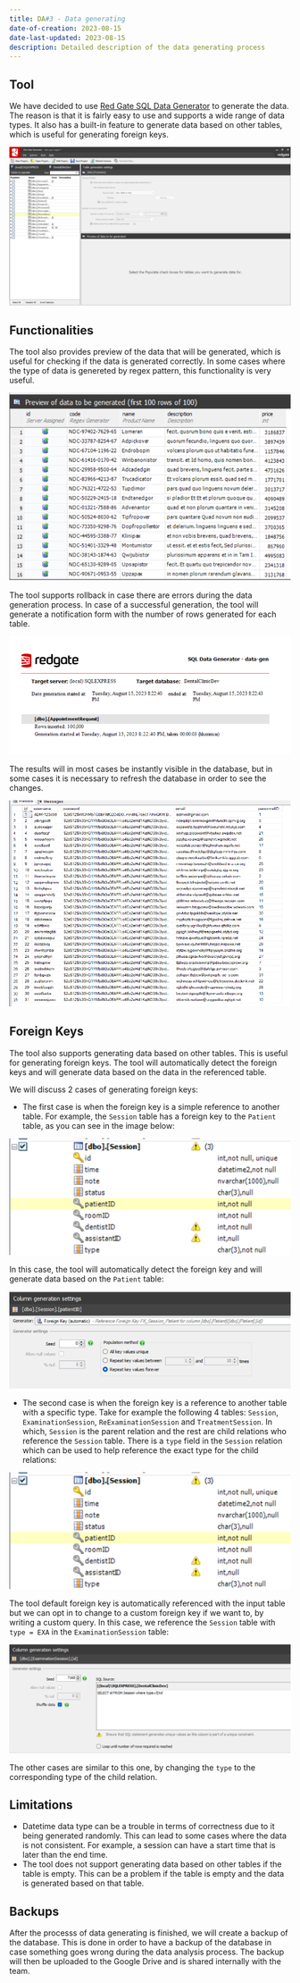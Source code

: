 ```yaml
---
title: DA#3 - Data generating
date-of-creation: 2023-08-15
date-last-updated: 2023-08-15
description: Detailed description of the data generating process
---
```


## Tool

We have decided to use [Red Gate SQL Data Generator](https://www.red-gate.com/products/dba/sql-data-generator/) to generate the data. The reason is that it is fairly easy to use and supports a wide range of data types. It also has a built-in feature to generate data based on other tables, which is useful for generating foreign keys.

![data gen](../assets/data-gen.png)

## Functionalities

The tool also provides preview of the data that will be generated, which is useful for checking if the data is generated correctly. In some cases where the type of data is genereted by regex pattern, this functionality is very useful.

![Alt text](../assets/data-gen-2.png)

The tool supports rollback in case there are errors during the data generation process. In case of a successful generation, the tool will generate a notification form with the number of rows generated for each table.

![Alt text](../assets/data-gen-4.png)

The results will in most cases be instantly visible in the database, but in some cases it is necessary to refresh the database in order to see the changes.

![Alt text](../assets/data-gen-3.png)

## Foreign Keys

The tool also supports generating data based on other tables. This is useful for generating foreign keys. The tool will automatically detect the foreign keys and will generate data based on the data in the referenced table.

We will discuss 2 cases of generating foreign keys:

- The first case is when the foreign key is a simple reference to another table. For example, the `Session` table has a foreign key to the `Patient` table, as you can see in the image below:

![Alt text](../assets/data-gen-5.png)

In this case, the tool will automatically detect the foreign key and will generate data based on the `Patient` table:

![Alt text](../assets/data-gen-6.png)

- The second case is when the foreign key is a reference to another table with a specific type. Take for example the following 4 tables: `Session`, `ExaminationSession`, `ReExaminationSession` and `TreatmentSession`. In which, `Session` is the parent relation and the rest are child relations who reference the `Session` table. There is a `type` field in the `Session` relation which can be used to help reference the exact type for the child relations:

![Alt text](../assets/data-gen-5.png)

The tool default foreign key is automatically referenced with the input table but we can opt in to change to a custom foreign key if we want to, by writing a custom query. In this case, we reference the `Session` table with `type = EXA` in the `ExaminationSession` table:

![Alt text](../assets/data-gen-7.png)

The other cases are similar to this one, by changing the `type` to the corresponding type of the child relation.

## Limitations

- Datetime data type can be a trouble in terms of correctness due to it being generated randomly. This can lead to some cases where the data is not consistent. For example, a session can have a start time that is later than the end time.
- The tool does not support generating data based on other tables if the table is empty. This can be a problem if the table is empty and the data is generated based on that table.

## Backups

After the processs of data generating is finished, we will create a backup of the database. This is done in order to have a backup of the database in case something goes wrong during the data analysis process. The backup will then be uploaded to the Google Drive and is shared internally with the team.
